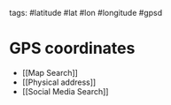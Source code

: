 tags: #latitude #lat #lon #longitude #gpsd 

# GPS coordinates
- [[Map Search]]
- [[Physical address]]
- [[Social Media Search]]

